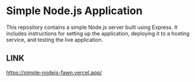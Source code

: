 # Simple Node.js Application

This repository contains a simple Node.js server built using Express. It includes instructions for setting up the application, deploying it to a hosting service, and testing the live application.

## LINK 
https://simple-nodejs-fawn.vercel.app/
